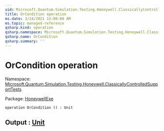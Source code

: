 ```yaml
---
uid: Microsoft.Quantum.Simulation.Testing.Honeywell.ClassicallyControlledSupportTests.OrCondition
title: OrCondition operation
ms.date: 3/24/2021 12:00:00 AM
ms.topic: managed-reference
qsharp.kind: operation
qsharp.namespace: Microsoft.Quantum.Simulation.Testing.Honeywell.ClassicallyControlledSupportTests
qsharp.name: OrCondition
qsharp.summary: ''
---
```


# OrCondition operation

Namespace: [Microsoft.Quantum.Simulation.Testing.Honeywell.ClassicallyControlledSupportTests](xref:Microsoft.Quantum.Simulation.Testing.Honeywell.ClassicallyControlledSupportTests)

Package: [HoneywellExe](https://nuget.org/packages/HoneywellExe)




```qsharp
operation OrCondition () : Unit
```


## Output : [Unit](xref:microsoft.quantum.lang-ref.unit)

